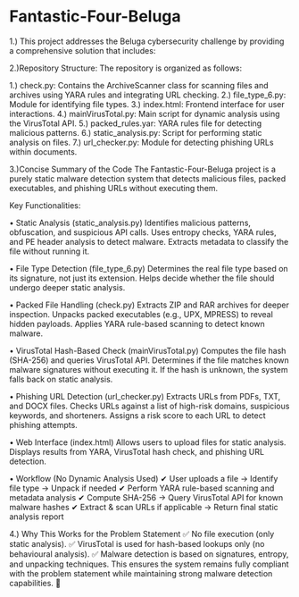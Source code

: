 # Fantastic-Four-Beluga
1.)	This project addresses the Beluga cybersecurity challenge by providing a comprehensive solution that includes:

2.)Repository Structure:
The repository is organized as follows:

1.)	check.py: Contains the ArchiveScanner class for scanning files and archives using YARA rules and integrating URL checking.
2.)	file_type_6.py: Module for identifying file types.
3.)	index.html: Frontend interface for user interactions.
4.)	mainVirusTotal.py: Main script for dynamic analysis using the VirusTotal API.
5.)	packed_rules.yar: YARA rules file for detecting malicious patterns.
6.)	static_analysis.py: Script for performing static analysis on files.
7.)	url_checker.py: Module for detecting phishing URLs within documents.

3.)Concise Summary of the Code
The Fantastic-Four-Beluga project is a purely static malware detection system that detects malicious files, packed executables, and phishing URLs without executing them.

Key Functionalities:

•	Static Analysis (static_analysis.py)
Identifies malicious patterns, obfuscation, and suspicious API calls.
Uses entropy checks, YARA rules, and PE header analysis to detect malware.
Extracts metadata to classify the file without running it.

•	File Type Detection (file_type_6.py)
Determines the real file type based on its signature, not just its extension.
Helps decide whether the file should undergo deeper static analysis.

•	Packed File Handling (check.py)
Extracts ZIP and RAR archives for deeper inspection.
Unpacks packed executables (e.g., UPX, MPRESS) to reveal hidden payloads.
Applies YARA rule-based scanning to detect known malware.

•	VirusTotal Hash-Based Check (mainVirusTotal.py)
Computes the file hash (SHA-256) and queries VirusTotal API.
Determines if the file matches known malware signatures without executing it.
If the hash is unknown, the system falls back on static analysis.

•	Phishing URL Detection (url_checker.py)
Extracts URLs from PDFs, TXT, and DOCX files.
Checks URLs against a list of high-risk domains, suspicious keywords, and shorteners.
Assigns a risk score to each URL to detect phishing attempts.

•	Web Interface (index.html)
Allows users to upload files for static analysis.
Displays results from YARA, VirusTotal hash check, and phishing URL detection.

•	Workflow (No Dynamic Analysis Used)
	✔ User uploads a file → Identify file type → Unpack if needed
	✔ Perform YARA rule-based scanning and metadata analysis
	✔ Compute SHA-256 → Query VirusTotal API for known malware hashes
	✔ Extract & scan URLs if applicable → Return final static analysis report

4.) Why This Works for the Problem Statement
✅ No file execution (only static analysis).
✅ VirusTotal is used for hash-based lookups only (no behavioural analysis).
✅ Malware detection is based on signatures, entropy, and unpacking techniques.
This ensures the system remains fully compliant with the problem statement while maintaining strong malware detection capabilities. 🚀

